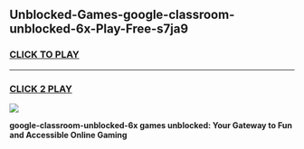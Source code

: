 
## Unblocked-Games-google-classroom-unblocked-6x-Play-Free-s7ja9
<h3>
<a href="https://premium76.site?title=google-classroom-unblocked-6x&ref=21A">CLICK TO PLAY</a></h3>
<hr>

<h3>
<a href="https://premium76.site?title=google-classroom-unblocked-6x&ref=21A">CLICK 2 PLAY</a>
  
</h3>

<a href="https://premium76.site?title=google-classroom-unblocked-6x&ref=21A"><img src="https://clearcache.store/games.png"></a>


**google-classroom-unblocked-6x games unblocked: Your Gateway to Fun and Accessible Online Gaming**
